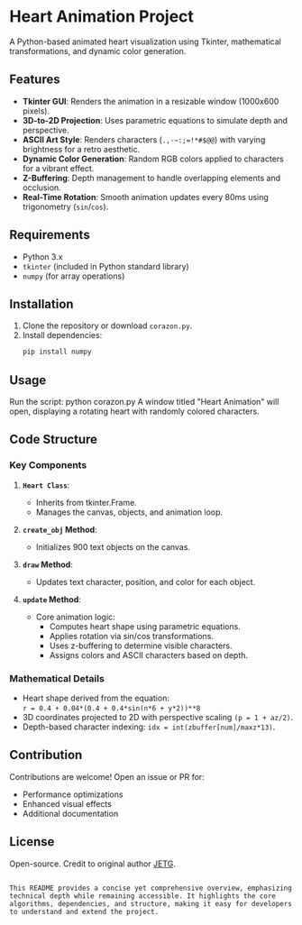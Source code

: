 # Heart Animation Project

A Python-based animated heart visualization using Tkinter, mathematical transformations, and dynamic color generation.

## Features

- **Tkinter GUI**: Renders the animation in a resizable window (1000x600 pixels).
- **3D-to-2D Projection**: Uses parametric equations to simulate depth and perspective.
- **ASCII Art Style**: Renders characters (`.,-~:;=!*#$@@`) with varying brightness for a retro aesthetic.
- **Dynamic Color Generation**: Random RGB colors applied to characters for a vibrant effect.
- **Z-Buffering**: Depth management to handle overlapping elements and occlusion.
- **Real-Time Rotation**: Smooth animation updates every 80ms using trigonometry (`sin`/`cos`).

## Requirements

- Python 3.x
- `tkinter` (included in Python standard library)
- `numpy` (for array operations)

## Installation

1. Clone the repository or download `corazon.py`.
2. Install dependencies:
   ```bash
   pip install numpy 
## Usage

Run the script:
python corazon.py
A window titled "Heart Animation" will open, displaying a rotating heart with randomly colored characters.

## Code Structure

### Key Components

1. **`Heart Class`**:
   - Inherits from tkinter.Frame.
   - Manages the canvas, objects, and animation loop.

2. **`create_obj` Method**:
   - Initializes 900 text objects on the canvas.

3. **`draw` Method**:
   - Updates text character, position, and color for each object.

4. **`update` Method**:
   - Core animation logic:
     - Computes heart shape using parametric equations.
     - Applies rotation via sin/cos transformations.
     - Uses z-buffering to determine visible characters.
     - Assigns colors and ASCII characters based on depth.

### Mathematical Details
- Heart shape derived from the equation:  
  `r = 0.4 + 0.04*(0.4 + 0.4*sin(n*6 + y*2))**8`
- 3D coordinates projected to 2D with perspective scaling `(p = 1 + az/2)`.
- Depth-based character indexing: `idx = int(zbuffer[num]/maxz*13)`.

## Contribution

Contributions are welcome! Open an issue or PR for:
- Performance optimizations
- Enhanced visual effects
- Additional documentation

## License

Open-source. Credit to original author [JETG](https://github.com/estebanx8).
```

This README provides a concise yet comprehensive overview, emphasizing technical depth while remaining accessible. It highlights the core algorithms, dependencies, and structure, making it easy for developers to understand and extend the project.
